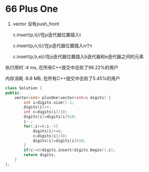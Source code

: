 # 66 Plus One

1. vector 没有push_front

   c.insert(p,t)//在p迭代器位置插入t

   c.insert(p,n,t)//在p迭代器位置插入n个t

   c.insert(p,b,e)//在p迭代器位置插入b迭代器和e迭代器之间的元素

   

执行用时 :4 ms, 在所有C++提交中击败了96.22%的用户

内存消耗 :8.8 MB, 在所有C++提交中击败了5.45%的用户

```c++
class Solution {
public:
    vector<int> plusOne(vector<int>& digits) {
        int i=digits.size()-1;
        digits[i]++;
        int c=digits[i]/10;
        digits[i]=digits[i]%10; 
        i--;
        for(;i>=0;i--){
            digits[i]+=c;
            c=digits[i]/10;
            digits[i]=digits[i]%10;
        }
        if(c!=0)digits.insert(digits.begin(),c);
        return digits;
    }
};
```

